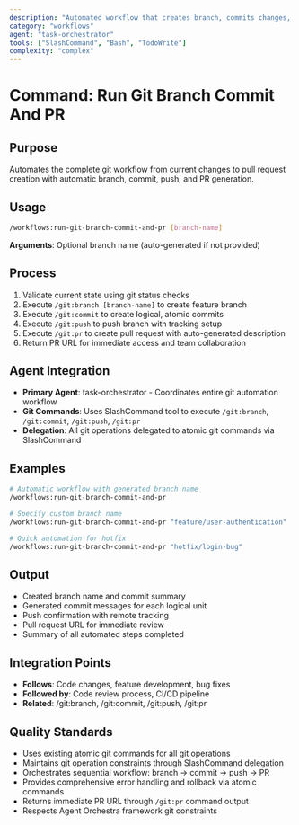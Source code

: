 ```yaml
---
description: "Automated workflow that creates branch, commits changes, pushes, and creates PR with URL"
category: "workflows"
agent: "task-orchestrator"
tools: ["SlashCommand", "Bash", "TodoWrite"]
complexity: "complex"
---
```


# Command: Run Git Branch Commit And PR

## Purpose

Automates the complete git workflow from current changes to pull request creation with automatic branch, commit, push, and PR generation.

## Usage

```bash
/workflows:run-git-branch-commit-and-pr [branch-name]
```

**Arguments**: Optional branch name (auto-generated if not provided)

## Process

1. Validate current state using git status checks
2. Execute `/git:branch [branch-name]` to create feature branch
3. Execute `/git:commit` to create logical, atomic commits
4. Execute `/git:push` to push branch with tracking setup
5. Execute `/git:pr` to create pull request with auto-generated description
6. Return PR URL for immediate access and team collaboration

## Agent Integration

- **Primary Agent**: task-orchestrator - Coordinates entire git automation workflow
- **Git Commands**: Uses SlashCommand tool to execute `/git:branch`, `/git:commit`, `/git:push`, `/git:pr`
- **Delegation**: All git operations delegated to atomic git commands via SlashCommand

## Examples

```bash
# Automatic workflow with generated branch name
/workflows:run-git-branch-commit-and-pr

# Specify custom branch name
/workflows:run-git-branch-commit-and-pr "feature/user-authentication"

# Quick automation for hotfix
/workflows:run-git-branch-commit-and-pr "hotfix/login-bug"
```

## Output

- Created branch name and commit summary
- Generated commit messages for each logical unit
- Push confirmation with remote tracking
- Pull request URL for immediate review
- Summary of all automated steps completed

## Integration Points

- **Follows**: Code changes, feature development, bug fixes
- **Followed by**: Code review process, CI/CD pipeline
- **Related**: /git:branch, /git:commit, /git:push, /git:pr

## Quality Standards

- Uses existing atomic git commands for all git operations
- Maintains git operation constraints through SlashCommand delegation
- Orchestrates sequential workflow: branch → commit → push → PR
- Provides comprehensive error handling and rollback via atomic commands
- Returns immediate PR URL through `/git:pr` command output
- Respects Agent Orchestra framework git constraints
